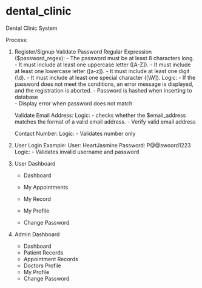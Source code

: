 # dental_clinic
Dental Clinic System

Process:

1. Register/Signup
    Validate Password Regular Expression ($password_regex):
        - The password must be at least 8 characters long.
        - It must include at least one uppercase letter ([A-Z]).
        - It must include at least one lowercase letter ([a-z]).
        - It must include at least one digit (\d).
        - It must include at least one special character ([\W]).
        Logic:
            - If the password does not meet the conditions, an error message is displayed, and the registration is aborted. 
            - Password is hashed when inserting to database    
            - Display error when password does not match

    Validate Email Address:
        Logic:
            - checks whether the $email_address matches the format of a valid email address.
            - Verify valid email address

    Contact Number: 
        Logic:
            - Validates number only

2. User Login
    Example:
        User: HeartJasmine
        Password: P@@swoord1223
    Logic:
        - Validates invalid username and password

3. User Dashboard
    - Dashboard
    
    - My Appointments
    - My Record
    - My Profile
    - Change Password

4. Admin Dashboard
    - Dashboard
    - Patient Records
    - Appointment Records
    - Doctors Profile
    - My Profile
    - Change Password

